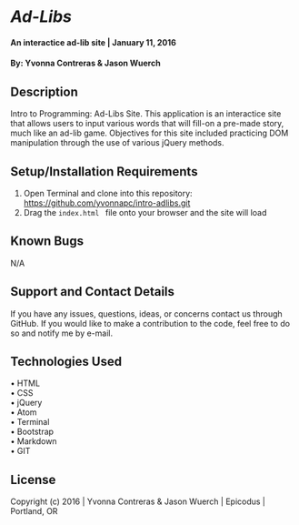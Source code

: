 # _Ad-Libs_

#### An interactice ad-lib site   | January 11, 2016

#### By: Yvonna Contreras & Jason Wuerch

## Description

Intro to Programming: Ad-Libs Site. This application is an interactice site that allows users to input various words that will fill-on a pre-made story, much like an ad-lib game. Objectives for this site included practicing DOM manipulation through the use of various jQuery methods.

## Setup/Installation Requirements

1. Open Terminal and clone into this repository: https://github.com/yvonnapc/intro-adlibs.git
2. Drag the ```index.html ``` file onto your browser and the site will load

## Known Bugs

N/A

## Support and Contact Details

If you have any issues, questions, ideas, or concerns contact us through GitHub. If you would like to make a contribution to the code, feel free to do so and notify me by e-mail.

## Technologies Used

• HTML<br>
• CSS<br>
• jQuery<br>
• Atom<br>
• Terminal<br>
• Bootstrap<br>
• Markdown<br>
• GIT<br>

## License

Copyright (c) 2016  |  Yvonna Contreras & Jason Wuerch  |  Epicodus  |  Portland, OR
